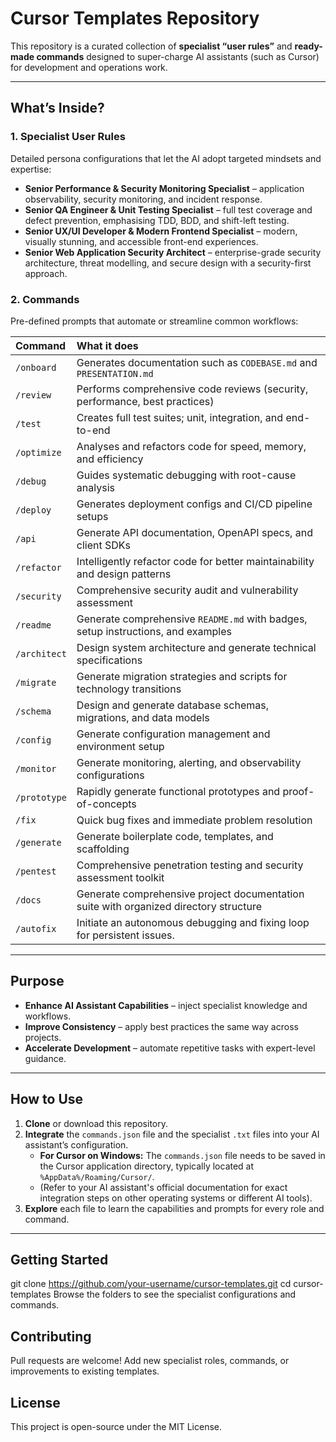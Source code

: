 # Cursor Templates Repository

This repository is a curated collection of **specialist “user rules”** and **ready-made commands** designed to super-charge AI assistants (such as Cursor) for development and operations work.

---

## What’s Inside?

### 1. Specialist User Rules

Detailed persona configurations that let the AI adopt targeted mindsets and expertise:

- **Senior Performance & Security Monitoring Specialist** – application observability, security monitoring, and incident response.  
- **Senior QA Engineer & Unit Testing Specialist** – full test coverage and defect prevention, emphasising TDD, BDD, and shift-left testing.  
- **Senior UX/UI Developer & Modern Frontend Specialist** – modern, visually stunning, and accessible front-end experiences.  
- **Senior Web Application Security Architect** – enterprise-grade security architecture, threat modelling, and secure design with a security-first approach.  

### 2. Commands

Pre-defined prompts that automate or streamline common workflows:

| Command    | What it does                                                    |
| :--------- | :-------------------------------------------------------------- |
| `/onboard` | Generates documentation such as `CODEBASE.md` and `PRESENTATION.md` |
| `/review`  | Performs comprehensive code reviews (security, performance, best practices) |
| `/test`    | Creates full test suites; unit, integration, and end-to-end   |
| `/optimize`| Analyses and refactors code for speed, memory, and efficiency |
| `/debug`   | Guides systematic debugging with root-cause analysis            |
| `/deploy`  | Generates deployment configs and CI/CD pipeline setups          |
| `/api`     | Generate API documentation, OpenAPI specs, and client SDKs      |
| `/refactor`| Intelligently refactor code for better maintainability and design patterns |
| `/security`| Comprehensive security audit and vulnerability assessment       |
| `/readme`  | Generate comprehensive `README.md` with badges, setup instructions, and examples |
| `/architect`| Design system architecture and generate technical specifications |
| `/migrate` | Generate migration strategies and scripts for technology transitions |
| `/schema`  | Design and generate database schemas, migrations, and data models |
| `/config`  | Generate configuration management and environment setup         |
| `/monitor` | Generate monitoring, alerting, and observability configurations |
| `/prototype`| Rapidly generate functional prototypes and proof-of-concepts    |
| `/fix`     | Quick bug fixes and immediate problem resolution                |
| `/generate`| Generate boilerplate code, templates, and scaffolding           |
| `/pentest` | Comprehensive penetration testing and security assessment toolkit |
| `/docs`    | Generate comprehensive project documentation suite with organized directory structure |
| `/autofix` | Initiate an autonomous debugging and fixing loop for persistent issues. |

---

## Purpose

- **Enhance AI Assistant Capabilities** – inject specialist knowledge and workflows.  
- **Improve Consistency** – apply best practices the same way across projects.  
- **Accelerate Development** – automate repetitive tasks with expert-level guidance.  

---

## How to Use

1.  **Clone** or download this repository.
2.  **Integrate** the `commands.json` file and the specialist `.txt` files into your AI assistant’s configuration.
    * **For Cursor on Windows:** The `commands.json` file needs to be saved in the Cursor application directory, typically located at `%AppData%/Roaming/Cursor/`.
    * (Refer to your AI assistant's official documentation for exact integration steps on other operating systems or different AI tools).
3.  **Explore** each file to learn the capabilities and prompts for every role and command.

---

## Getting Started

git clone https://github.com/your-username/cursor-templates.git
cd cursor-templates
Browse the folders to see the specialist configurations and commands.

## Contributing
Pull requests are welcome! Add new specialist roles, commands, or improvements to existing templates.

## License
This project is open-source under the MIT License.
